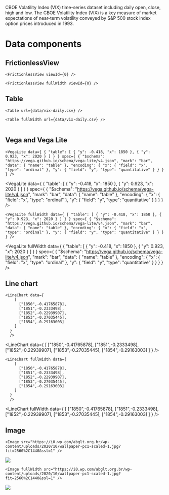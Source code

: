 CBOE Volatility Index (VIX) time-series dataset including daily open, close,
high and low. The CBOE Volatility Index (VIX) is a key measure of market
expectations of near-term volatility conveyed by S&P 500 stock index option
prices introduced in 1993.

# Data components

## FrictionlessView

```
<FrictionlessView viewId={0} />
```

<FrictionlessView viewId={0} />


```
<FrictionlessView fullWidth viewId={0} />
```

<FrictionlessView fullWidth viewId={0} />


## Table

```
<Table url={data/vix-daily.csv} />
```

<Table url={data/vix-daily.csv} />


```
<Table fullWidth url={data/vix-daily.csv} />
```

<Table fullWidth url={data/vix-daily.csv} />


## Vega and Vega Lite

```
<VegaLite data={ { "table": [ { "y": -0.418, "x": 1850 }, { "y": 0.923, "x": 2020 } ] } } spec={ { "$schema": "https://vega.github.io/schema/vega-lite/v4.json", "mark": "bar", "data": { "name": "table" }, "encoding": { "x": { "field": "x", "type": "ordinal" }, "y": { "field": "y", "type": "quantitative" } } } } />
```

<VegaLite data={ { "table": [ { "y": -0.418, "x": 1850 }, { "y": 0.923, "x": 2020 } ] } } spec={ { "$schema": "https://vega.github.io/schema/vega-lite/v4.json", "mark": "bar", "data": { "name": "table" }, "encoding": { "x": { "field": "x", "type": "ordinal" }, "y": { "field": "y", "type": "quantitative" } } } } />


```
<VegaLite fullWidth data={ { "table": [ { "y": -0.418, "x": 1850 }, { "y": 0.923, "x": 2020 } ] } } spec={ { "$schema": "https://vega.github.io/schema/vega-lite/v4.json", "mark": "bar", "data": { "name": "table" }, "encoding": { "x": { "field": "x", "type": "ordinal" }, "y": { "field": "y", "type": "quantitative" } } } } />
```

<VegaLite fullWidth data={ { "table": [ { "y": -0.418, "x": 1850 }, { "y": 0.923, "x": 2020 } ] } } spec={ { "$schema": "https://vega.github.io/schema/vega-lite/v4.json", "mark": "bar", "data": { "name": "table" }, "encoding": { "x": { "field": "x", "type": "ordinal" }, "y": { "field": "y", "type": "quantitative" } } } } />

## Line chart

```
<LineChart data={
    [
      ["1850",-0.41765878],
      ["1851",-0.2333498],
      ["1852",-0.22939907],
      ["1853",-0.27035445],
      ["1854",-0.29163003]
    ]
  }
  />
```

<LineChart data={
    [
      ["1850",-0.41765878],
      ["1851",-0.2333498],
      ["1852",-0.22939907],
      ["1853",-0.27035445],
      ["1854",-0.29163003]
    ]
  }
/>


```
<LineChart fullWidth data={
    [
      ["1850",-0.41765878],
      ["1851",-0.2333498],
      ["1852",-0.22939907],
      ["1853",-0.27035445],
      ["1854",-0.29163003]
    ]
  }
  />
```

<LineChart fullWidth data={
    [
      ["1850",-0.41765878],
      ["1851",-0.2333498],
      ["1852",-0.22939907],
      ["1853",-0.27035445],
      ["1854",-0.29163003]
    ]
  }
/>


## Image

```
<Image src="https://i0.wp.com/abglt.org.br/wp-content/uploads/2020/10/wallpaper-pc1-scaled-1.jpg?fit=2560%2C1440&ssl=1" />
```

<Image src="https://i0.wp.com/abglt.org.br/wp-content/uploads/2020/10/wallpaper-pc1-scaled-1.jpg?fit=2560%2C1440&ssl=1" />


```
<Image fullWidth src="https://i0.wp.com/abglt.org.br/wp-content/uploads/2020/10/wallpaper-pc1-scaled-1.jpg?fit=2560%2C1440&ssl=1" />
```

<Image fullWidth src="https://i0.wp.com/abglt.org.br/wp-content/uploads/2020/10/wallpaper-pc1-scaled-1.jpg?fit=2560%2C1440&ssl=1" />

